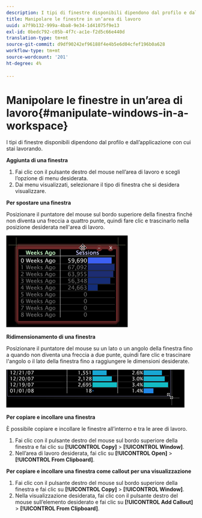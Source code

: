 ```yaml
---
description: I tipi di finestre disponibili dipendono dal profilo e dall’applicazione con cui stai lavorando.
title: Manipolare le finestre in un’area di lavoro
uuid: a7f9b132-999a-4ba8-9e34-1d41075f9e13
exl-id: 0bedc792-c05b-4f7c-ac1e-f2d5c66e440d
translation-type: tm+mt
source-git-commit: d9df90242ef96188f4e4b5e6d04cfef196b0a628
workflow-type: tm+mt
source-wordcount: '201'
ht-degree: 4%

---
```


# Manipolare le finestre in un’area di lavoro{#manipulate-windows-in-a-workspace}

I tipi di finestre disponibili dipendono dal profilo e dall’applicazione con cui stai lavorando.

**Aggiunta di una finestra**

1. Fai clic con il pulsante destro del mouse nell’area di lavoro e scegli l’opzione di menu desiderata.
1. Dai menu visualizzati, selezionare il tipo di finestra che si desidera visualizzare.

**Per spostare una finestra**

Posizionare il puntatore del mouse sul bordo superiore della finestra finché non diventa una freccia a quattro punte, quindi fare clic e trascinarlo nella posizione desiderata nell&#39;area di lavoro.

![](assets/vis_moving.png)

**Ridimensionamento di una finestra**

Posizionare il puntatore del mouse su un lato o un angolo della finestra fino a quando non diventa una freccia a due punte, quindi fare clic e trascinare l&#39;angolo o il lato della finestra fino a raggiungere le dimensioni desiderate.

![](assets/vis_resize.png)

**Per copiare e incollare una finestra**

È possibile copiare e incollare le finestre all’interno e tra le aree di lavoro.

1. Fai clic con il pulsante destro del mouse sul bordo superiore della finestra e fai clic su **[!UICONTROL Copy]** > **[!UICONTROL Window]**.
1. Nell’area di lavoro desiderata, fai clic su **[!UICONTROL Open]** > **[!UICONTROL From Clipboard]**.

**Per copiare e incollare una finestra come callout per una visualizzazione**

1. Fai clic con il pulsante destro del mouse sul bordo superiore della finestra e fai clic su **[!UICONTROL Copy]** > **[!UICONTROL Window]**.
1. Nella visualizzazione desiderata, fai clic con il pulsante destro del mouse sull’elemento desiderato e fai clic su **[!UICONTROL Add Callout]** > **[!UICONTROL From Clipboard]**.
